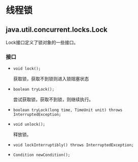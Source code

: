 # 线程锁

## java.util.concurrent.locks.Lock
Lock接口定义了锁对象的一些接口。

### 接口

- `void lock();`

    获取锁，获取不到锁则进入锁阻塞状态

- `boolean tryLock();`

    尝试获取锁，获取不到锁，则继续执行。

- `boolean tryLock(long time, TimeUnit unit) throws InterruptedException;`
    
    

- `void unlock();`

    释放锁。

- `void lockInterruptibly() throws InterruptedException;`

- `Condition newCondition();`



